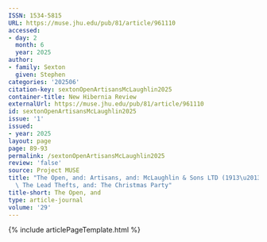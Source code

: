 ```yaml
---
ISSN: 1534-5815
URL: https://muse.jhu.edu/pub/81/article/961110
accessed:
- day: 2
  month: 6
  year: 2025
author:
- family: Sexton
  given: Stephen
categories: '202506'
citation-key: sextonOpenArtisansMcLaughlin2025
container-title: New Hibernia Review
externalUrl: https://muse.jhu.edu/pub/81/article/961110
id: sextonOpenArtisansMcLaughlin2025
issue: '1'
issued:
- year: 2025
layout: page
page: 89-93
permalink: /sextonOpenArtisansMcLaughlin2025
review: 'false'
source: Project MUSE
title: "The Open, and: Artisans, and: McLaughlin & Sons LTD (1913\u20132024), and:\
  \ The Lead Thefts, and: The Christmas Party"
title-short: The Open, and
type: article-journal
volume: '29'
---
```

{% include articlePageTemplate.html %}